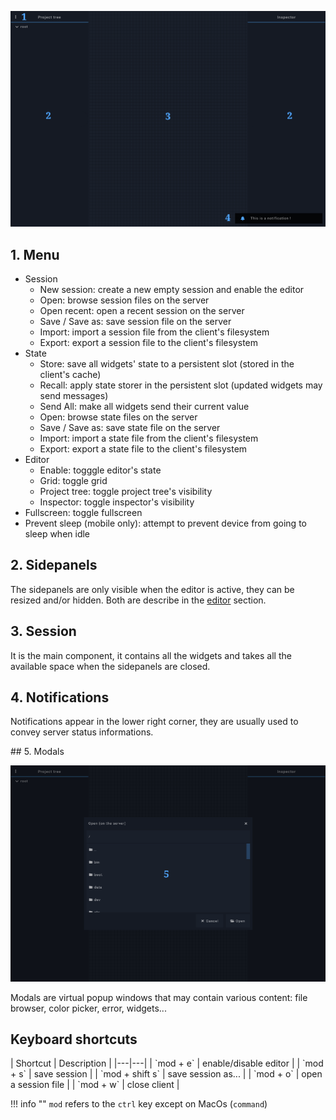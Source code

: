 ![](../../img/screenshots/client.png)

## 1. Menu

- Session
    - New session: create a new empty session and enable the editor
    - Open: browse session files on the server
    - Open recent: open a recent session on the server
    - Save / Save as: save session file on the server
    - Import: import a session file from the client's filesystem
    - Export: export a session file to the client's filesystem
- State
    - Store: save all widgets' state to a persistent slot (stored in the client's cache)
    - Recall: apply state storer in the persistent slot (updated widgets may send messages)
    - Send All: make all widgets send their current value
    - Open: browse state files on the server
    - Save / Save as: save state file on the server
    - Import: import a state file from the client's filesystem
    - Export: export a state file to the client's filesystem
- Editor
    - Enable: togggle editor's state
    - Grid: toggle grid
    - Project tree: toggle project tree's visibility
    - Inspector: toggle inspector's visibility
- Fullscreen: toggle fullscreen
- Prevent sleep (mobile only): attempt to prevent device from going to sleep when idle

## 2. Sidepanels

The sidepanels are only visible when the editor is active, they can be resized and/or hidden. Both are describe in the [editor](./editor.md) section.

## 3. Session

It is the main component, it contains all the widgets and takes all the available space when the sidepanels are closed.

## 4. Notifications

Notifications appear in the lower right corner, they are usually used to convey server status informations.

## 5. Modals

![](../../img/screenshots/modal.png)

Modals are virtual popup windows that may contain various content: file browser, color picker, error, widgets...  

## Keyboard shortcuts

<div class="force-full-table"></div>
| Shortcut | Description |
|---|---|
| `mod + e` | enable/disable editor |
| `mod + s` | save session |
| `mod + shift s` | save session as... |
| `mod + o` | open a session file |
| `mod + w` | close client |

!!! info ""
    `mod` refers to the `ctrl` key except on MacOs (`command`)
